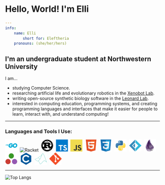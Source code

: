 # Hello, World! I'm Elli

```yaml
---
info:
    name: Elli
        short for: Eleftheria
    pronouns: (she/her/hers)
```

## I'm an undergraduate student at Northwestern University

I am...

- studying Computer Science.
- researching artificial life and evolutionary robotics in the [Xenobot Lab](https://www.xenobot.group/).
- writing open-source synthetic biology software in the [Leonard Lab](https://www.leonard.northwestern.edu).
- interested in computing education, programming systems, and creating programming languages and interfaces that make it easier for people to learn, interact with, and understand computing!

---

### Languages and Tools I Use:

<div>
  <img src="https://github.com/devicons/devicon/blob/master/icons/go/go-original-wordmark.svg" title="Go" alt="Go" width="40" height="40"/>&nbsp;
  <img src="https://upload.wikimedia.org/wikipedia/commons/c/c1/Racket-logo.svg" title="Racket" alt="Racket" width="40" height="40"/>&nbsp;
  <img src="https://github.com/devicons/devicon/blob/master/icons/rust/rust-original.svg" title="Rust" alt="Rust" width="40" height="40"/>&nbsp;
  <img src="https://github.com/devicons/devicon/blob/master/icons/typescript/typescript-original.svg" title="TypeScript" alt="TypeScript" width="40" height="40"/>&nbsp;
  <img src="https://github.com/devicons/devicon/blob/master/icons/javascript/javascript-original.svg" title="JavaScript" alt="JavaScript" width="40" height="40"/>&nbsp;
  <img src="https://github.com/devicons/devicon/blob/master/icons/html5/html5-original.svg" title="HTML5" alt="HTML" width="40" height="40"/>&nbsp;
  <img src="https://github.com/devicons/devicon/blob/master/icons/css3/css3-original.svg"  title="CSS3" alt="CSS" width="40" height="40"/>&nbsp;
  <img src="https://github.com/devicons/devicon/blob/master/icons/python/python-original.svg" title="Python" alt="Python" width="40" height="40"/>&nbsp;
  <img src="https://github.com/devicons/devicon/blob/master/icons/fsharp/fsharp-original.svg" title="F#" alt="F#" width="40" height="40"/>&nbsp;
  <img src="https://github.com/devicons/devicon/blob/master/icons/elixir/elixir-original.svg" title="Elixir" alt="Elixir" width="40" height="40"/>&nbsp;
  <img src="https://github.com/devicons/devicon/blob/master/icons/julia/julia-original.svg" title="Julia" alt="Julia" width="40" height="40"/>&nbsp;
  <img src="https://github.com/devicons/devicon/blob/master/icons/c/c-plain.svg" title="C" alt="C" width="40" height="40"/>&nbsp;
<!--   <img src="https://github.com/devicons/devicon/blob/master/icons/csharp/csharp-plain.svg" title="C#" alt="C#" width="40" height="40"/>&nbsp; -->
  <img src="https://github.com/devicons/devicon/blob/master/icons/matlab/matlab-line.svg" title="Matlab" alt="Matlab" width="40" height="40"/>&nbsp;
<!--   <img src="https://github.com/devicons/devicon/blob/master/icons/java/java-original.svg" title="Java" alt="Java" width="40" height="40"/>&nbsp; -->
  <img src="https://github.com/devicons/devicon/blob/master/icons/git/git-original.svg" title="Git" alt="Git" width="40" height="40"/>
</div>

---

![Top Langs](https://github-readme-stats-i3gfqu10r-ellifteria.vercel.app/api/top-langs/?username=ellifteria&exclude_repo=github-readme-stats,ellifteria,blog,alexeberes.github.io,hugo-theme-hello-friend-ng,xenobot_lab_notebook,xenobot_lab_notebook,CS213-AttackLab,old-blog,CS211FinalProject,astronvim-config,CS213-BombLab,CS-213,CS-376,cs213-setilab,grad-school-apps,cs-335,hugo-atriblowfish,digitalgarden,last-athenaeum,quartz,Atri-Demo,GameIdeasSelfWiki&langs_count=10&hide=assembly,cython,processing,shell,cmake,makefile,procfile&theme=transparent&layout=compact)

